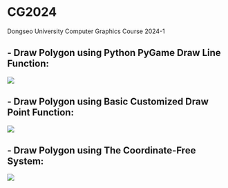 # CG2024
Dongseo University Computer Graphics Course 2024-1

## - Draw Polygon using Python PyGame Draw Line Function:

[![](https://img.youtube.com/vi/vJUR9wT7cRQ/0.jpg)](https://youtu.be/vJUR9wT7cRQ "Click to play on Youtube.com")
  
## - Draw Polygon using Basic Customized Draw Point Function:

[![](https://img.youtube.com/vi/w-PIQgnHR-Q/0.jpg)](https://youtu.be/w-PIQgnHR-Q "Click to play on Youtube.com")

## - Draw Polygon using The Coordinate-Free System:

[![](https://img.youtube.com/vi/MeCY3oSWYek/0.jpg)](https://youtu.be/MeCY3oSWYek "Click to play on Youtube.com")
